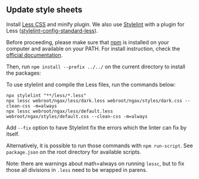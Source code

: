 ## Update style sheets

Install [Less CSS](https://lesscss.org) and minify plugin. We also use [Stylelint](https://stylelint.io/) with a plugin for Less ([stylelint-config-standard-less](https://www.npmjs.com/package/stylelint-config-standard-less)).

Before proceeding, please make sure that [npm](https://www.npmjs.com/) is installed on your computer and available on your PATH. For install instruction, check the [official documentation](https://docs.npmjs.com/cli/v9/configuring-npm/install/).

Then, run `npm install --prefix ../../` on the current directory to install the packages:

To use stylelint and compile the Less files, run the commands below:

```
npx stylelint "**/less/*.less"
npx lessc webroot/ngax/less/dark.less webroot/ngax/styles/dark.css --clean-css -m=always
npx lessc webroot/ngax/less/default.less webroot/ngax/styles/default.css --clean-css -m=always
```

Add `--fix` option to have Stylelint fix the errors which the linter can fix by itself.

Alternatively, it is possible to run those commands with `npm run-script`. See `package.json` on the root directory for available scripts.

Note: there are warnings about math=always on running `lessc`, but to fix those all divisions in `.less` need to be wrapped in parens.
